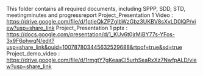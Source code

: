 This folder contains all required documents, including SPPP, SDD, STD, meetingminutes and progressreport
Project_Presentation 1 Video : https://drive.google.com/file/d/1ptjeQkZPZglbWzGbz3UKBV8sXvLD0lQP/view?usp=share_link
Project_Presentation 1 pptx : https://docs.google.com/presentation/d/1_KUv6t0jrMiBY77s-YFos-3x9F6phwqN/edit?usp=share_link&ouid=100787803445632529688&rtpof=true&sd=true
Project_demo_video : https://drive.google.com/file/d/1rmgtY7gKeaaCI5urhSeaRxXz7NwfpALD/view?usp=share_link
